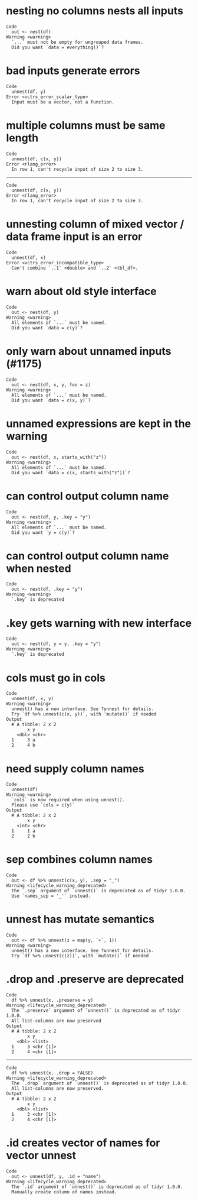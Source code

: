 # nesting no columns nests all inputs

    Code
      out <- nest(df)
    Warning <warning>
      `...` must not be empty for ungrouped data frames.
      Did you want `data = everything()`?

# bad inputs generate errors

    Code
      unnest(df, y)
    Error <vctrs_error_scalar_type>
      Input must be a vector, not a function.

# multiple columns must be same length

    Code
      unnest(df, c(x, y))
    Error <rlang_error>
      In row 1, can't recycle input of size 2 to size 3.

---

    Code
      unnest(df, c(x, y))
    Error <rlang_error>
      In row 1, can't recycle input of size 2 to size 3.

# unnesting column of mixed vector / data frame input is an error

    Code
      unnest(df, x)
    Error <vctrs_error_incompatible_type>
      Can't combine `..1` <double> and `..2` <tbl_df>.

# warn about old style interface

    Code
      out <- nest(df, y)
    Warning <warning>
      All elements of `...` must be named.
      Did you want `data = c(y)`?

# only warn about unnamed inputs (#1175)

    Code
      out <- nest(df, x, y, foo = z)
    Warning <warning>
      All elements of `...` must be named.
      Did you want `data = c(x, y)`?

# unnamed expressions are kept in the warning

    Code
      out <- nest(df, x, starts_with("z"))
    Warning <warning>
      All elements of `...` must be named.
      Did you want `data = c(x, starts_with("z"))`?

# can control output column name

    Code
      out <- nest(df, y, .key = "y")
    Warning <warning>
      All elements of `...` must be named.
      Did you want `y = c(y)`?

# can control output column name when nested

    Code
      out <- nest(df, .key = "y")
    Warning <warning>
      `.key` is deprecated

# .key gets warning with new interface

    Code
      out <- nest(df, y = y, .key = "y")
    Warning <warning>
      `.key` is deprecated

# cols must go in cols

    Code
      unnest(df, x, y)
    Warning <warning>
      unnest() has a new interface. See ?unnest for details.
      Try `df %>% unnest(c(x, y))`, with `mutate()` if needed
    Output
      # A tibble: 2 x 2
            x y    
        <dbl> <chr>
      1     3 a    
      2     4 b    

# need supply column names

    Code
      unnest(df)
    Warning <warning>
      `cols` is now required when using unnest().
      Please use `cols = c(y)`
    Output
      # A tibble: 2 x 2
            x y    
        <int> <chr>
      1     1 a    
      2     2 b    

# sep combines column names

    Code
      out <- df %>% unnest(c(x, y), .sep = "_")
    Warning <lifecycle_warning_deprecated>
      The `.sep` argument of `unnest()` is deprecated as of tidyr 1.0.0.
      Use `names_sep = '_'` instead.

# unnest has mutate semantics

    Code
      out <- df %>% unnest(z = map(y, `+`, 1))
    Warning <warning>
      unnest() has a new interface. See ?unnest for details.
      Try `df %>% unnest(c(z))`, with `mutate()` if needed

# .drop and .preserve are deprecated

    Code
      df %>% unnest(x, .preserve = y)
    Warning <lifecycle_warning_deprecated>
      The `.preserve` argument of `unnest()` is deprecated as of tidyr 1.0.0.
      All list-columns are now preserved
    Output
      # A tibble: 2 x 2
            x y        
        <dbl> <list>   
      1     3 <chr [1]>
      2     4 <chr [1]>

---

    Code
      df %>% unnest(x, .drop = FALSE)
    Warning <lifecycle_warning_deprecated>
      The `.drop` argument of `unnest()` is deprecated as of tidyr 1.0.0.
      All list-columns are now preserved.
    Output
      # A tibble: 2 x 2
            x y        
        <dbl> <list>   
      1     3 <chr [1]>
      2     4 <chr [1]>

# .id creates vector of names for vector unnest

    Code
      out <- unnest(df, y, .id = "name")
    Warning <lifecycle_warning_deprecated>
      The `.id` argument of `unnest()` is deprecated as of tidyr 1.0.0.
      Manually create column of names instead.

